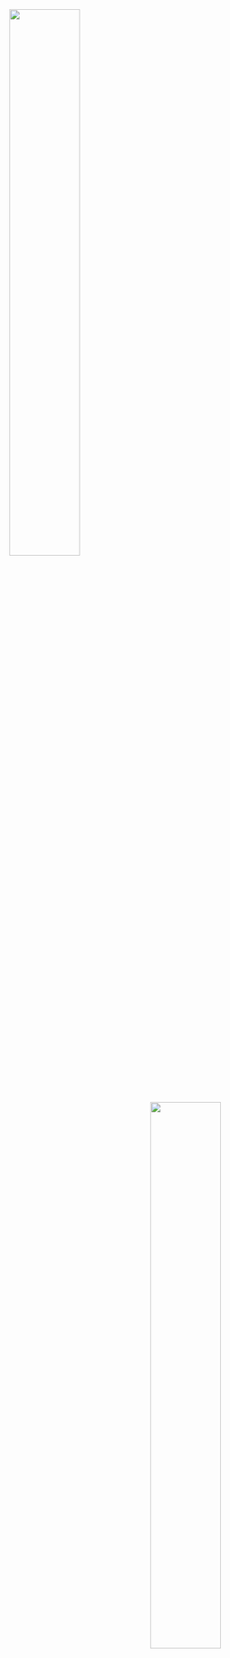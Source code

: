 <div>
<img align="left" loading="lazy" src="https://static.wikia.nocookie.net/vsbattles/images/1/1f/Woody-Woodpecker-No-Background.png/revision/latest?cb=20230601235506" width="50%" height="50%"/>
  <img align="right" loading="lazy" src="https://static.wikia.nocookie.net/vsbattles/images/1/1f/Woody-Woodpecker-No-Background.png/revision/latest?cb=20230601235506" width="50%" height="50%"/>
</div>
